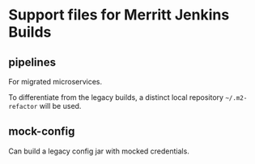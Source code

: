 # Support files for Merritt Jenkins Builds

## pipelines

For migrated microservices.

To differentiate from the legacy builds, a distinct local repository `~/.m2-refactor` will be used.

## mock-config

Can build a legacy config jar with mocked credentials.

